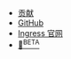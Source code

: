 - [贡献](contribute.md)
- [GitHub](https://github.com/KurisupiDango/IngWiki)
- [Ingress 官网](https://ingress.com)
- <a href="javascript:void(0);" id="themeModeEmoji" onclick="switchThemeMode(this)">🌙<sup>BETA</sup></a>